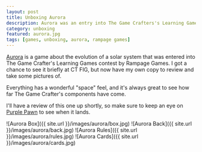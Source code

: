 ```yaml
---
layout: post
title: Unboxing Aurora
description: Aurora was an entry into The Game Crafters's Learning Game contest. Let's see what's inside.
category: unboxing
featured: aurora.jpg
tags: [games, unboxing, aurora, rampage games]
---
```


[Aurora](https://www.thegamecrafter.com/games/aurora1) is a game about the evolution of a solar system that was entered into The Game Crafter's Learning Games contest by Rampage Games. I got a chance to see it briefly at CT FIG, but now have my own copy to review and take some pictures of.

Everything has a wonderful "space" feel, and it's always great to see how far The Game Crafter's components have come.

I'll have a review of this one up shortly, so make sure to keep an eye on [Purple Pawn](http://purplepawn.com) to see when it lands.


![Aurora Box]({{ site.url }}/images/aurora/box.jpg)
![Aurora Back]({{ site.url }}/images/aurora/back.jpg)
![Aurora Rules]({{ site.url }}/images/aurora/rules.jpg)
![Aurora Cards]({{ site.url }}/images/aurora/cards.jpg)
